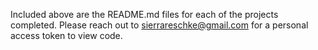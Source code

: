 Included above are the README.md files for each of the projects completed. 
Please reach out to sierrareschke@gmail.com for a personal access token to view code.
